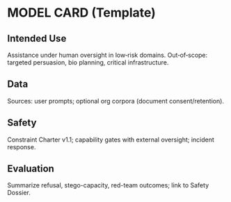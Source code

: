 # MODEL CARD (Template)
## Intended Use
Assistance under human oversight in low‑risk domains. Out‑of‑scope: targeted persuasion, bio planning, critical infrastructure.
## Data
Sources: user prompts; optional org corpora (document consent/retention).
## Safety
Constraint Charter v1.1; capability gates with external oversight; incident response.
## Evaluation
Summarize refusal, stego-capacity, red-team outcomes; link to Safety Dossier.
